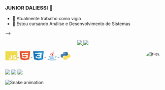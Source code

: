 ### JUNIOR DALIESSI 👋


- 🔭 Atualmente trabalho como vigia
- 🌱 Estou cursando Análise e Desenvolvimento de Sistemas

-->
<div align="center">
  <a href="https://github.com/JuniorDaliessi">
  <img height="180em" src="https://github-readme-stats.vercel.app/api?username=JuniorDaliessi&show_icons=true&theme=dracula&include_all_commits=true&count_private=true"/>
  <img height="180em" src="https://github-readme-stats.vercel.app/api/top-langs/?username=JuniorDaliessi&layout=compact&langs_count=7&theme=dracula"/>
</div>
<div style="display: inline_block"><br>
  <img align="center" alt="jr-Js" height="30" width="40" src="https://raw.githubusercontent.com/devicons/devicon/master/icons/javascript/javascript-plain.svg">
  <img align="center" alt="jr-HTML" height="30" width="40" src="https://raw.githubusercontent.com/devicons/devicon/master/icons/html5/html5-original.svg">
  <img align="center" alt="jr-CSS" height="30" width="40" src="https://raw.githubusercontent.com/devicons/devicon/master/icons/css3/css3-original.svg">
  <img align="center" alt="jr-CSS" height="30" width="40" src="https://raw.githubusercontent.com/devicons/devicon/master/icons/java/java-original.svg">
  <img align="center" alt="jr-Python" height="30" width="40" src="https://raw.githubusercontent.com/devicons/devicon/master/icons/python/python-original.svg">
  <img align="right" alt="jr-eu" height="150" style="border-radius:50px;" src="">
</div>
  
  ##
 
<div> 
  <a href="https://instagram.com/juniordaliessi" target="_blank"><img src="https://img.shields.io/badge/-Instagram-%23E4405F?style=for-the-badge&logo=instagram&logoColor=white" target="_blank"></a>
  <a href = "mailto:contatojuniordaliessi@gmail.com"><img src="https://img.shields.io/badge/-Gmail-%23333?style=for-the-badge&logo=gmail&logoColor=white" target="_blank"></a>
  <a href="https://www.linkedin.com/in/junior-daliessi-001681119/" target="_blank"><img src="https://img.shields.io/badge/-LinkedIn-%230077B5?style=for-the-badge&logo=linkedin&logoColor=white" target="_blank"></a> 
</div>
  
  ![Snake animation](https://github.com/JuniorDaliessi/JuniorDaliessi/blob/output/github-contribution-grid-snake.svg)
